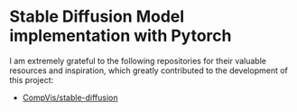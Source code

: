 # Stable Diffusion Model implementation with Pytorch

I am extremely grateful to the following repositories for their valuable resources and inspiration, which greatly contributed to the development of this project:
- [CompVis/stable-diffusion](https://github.com/CompVis/stable-diffusion)
